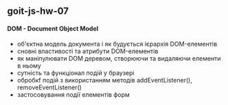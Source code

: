 ## goit-js-hw-07

#### DOM - Document Object Model

- об'єктна модель документа і як будується ієрархія DOM-елементів
- сновні властивості та атрибути DOM-елементів
- як маніпулювати DOM деревом, створюючи та видаляючи елементи в ньому
- сутність та функціонал подій у браузері
- обробкf подій з використанням методів addEventListener(), removeEventListener()
- застосовування події елементів форм

